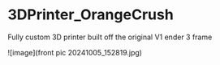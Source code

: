 # 3DPrinter_OrangeCrush
Fully custom 3D printer built off the original V1 ender 3 frame

![image](front pic 20241005_152819.jpg)

